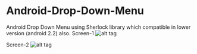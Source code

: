 Android-Drop-Down-Menu
======================

Android Drop Down Menu using Sherlock library which compatible in lower version (android 2.2)  also.
Screen-1
![alt tag](http://4.bp.blogspot.com/-eyhw5l7X3Ww/Ud-ze317biI/AAAAAAAAA8k/lTGy-Ln23v8/s1600/sherlock+action+bar.jpg)


Screen-2
![alt tag](http://1.bp.blogspot.com/-is86lnO-t6I/Ud-287lJHOI/AAAAAAAAA9Q/iOQmHKXy1o4/s1600/2013-07-12_13-27-17.jpg)
